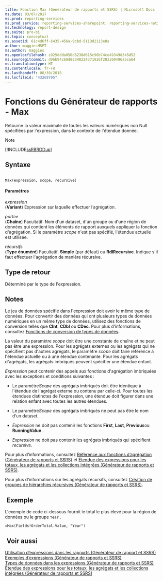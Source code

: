 ```yaml
---
title: Fonction Max (Générateur de rapports et SSRS) | Microsoft Docs
ms.date: 03/07/2017
ms.prod: reporting-services
ms.prod_service: reporting-services-sharepoint, reporting-services-native
ms.technology: report-design
ms.suite: pro-bi
ms.topic: conceptual
ms.assetid: 61c4d6ff-6435-456a-9cbd-5113d2113e8a
author: maggiesMSFT
ms.author: maggies
ms.openlocfilehash: c025ddda050d6238d615c96b74ce49349d345d52
ms.sourcegitcommit: d96b94c60d88340224371926f283200496a5ca64
ms.translationtype: HT
ms.contentlocale: fr-FR
ms.lasthandoff: 08/30/2018
ms.locfileid: "43269795"
---
```

# <a name="report-builder-functions---max-function"></a>Fonctions du Générateur de rapports - Max
  Retourne la valeur maximale de toutes les valeurs numériques non Null spécifiées par l'expression, dans le contexte de l'étendue donnée.  
  
> [!NOTE]  
>  [!INCLUDE[ssRBRDDup](../../includes/ssrbrddup-md.md)]  
  
## <a name="syntax"></a>Syntaxe  
  
```  
  
Max(expression, scope, recursive)  
```  
  
#### <a name="parameters"></a>Paramètres  
 *expression*  
 (**Variant**) Expression sur laquelle effectuer l’agrégation.  
  
 *portée*  
 (**Chaîne**) Facultatif. Nom d'un dataset, d'un groupe ou d'une région de données qui contient les éléments de rapport auxquels appliquer la fonction d'agrégation. Si le paramètre *scope* n'est pas spécifié, l'étendue actuelle est utilisée.  
  
 *récursifs*  
 (**Type énuméré**) Facultatif. **Simple** (par défaut) ou **RdlRecursive**. Indique s'il faut effectuer l'agrégation de manière récursive.  
  
## <a name="return-type"></a>Type de retour  
 Déterminé par le type de l'expression.  
  
## <a name="remarks"></a>Notes   
 Le jeu de données spécifié dans l'expression doit avoir le même type de données. Pour convertir des données qui ont plusieurs types de données numériques en un même type de données, utilisez des fonctions de conversion telles que **CInt**, **CDbl** ou **CDec**. Pour plus d'informations, consultez [Fonctions de conversion de types de données](http://go.microsoft.com/fwlink/?LinkId=96142).  
  
 La valeur du paramètre *scope* doit être une constante de chaîne et ne peut pas être une expression. Pour les agrégats externes ou les agrégats qui ne spécifient pas d'autres agrégats, le paramètre *scope* doit faire référence à l'étendue actuelle ou à une étendue contenante. Pour les agrégats d'agrégats, les agrégats imbriqués peuvent spécifier une étendue enfant.  
  
 *Expression* peut contenir des appels aux fonctions d'agrégation imbriquées avec les exceptions et conditions suivantes :  
  
-   Le paramètre*Scope* des agrégats imbriqués doit être identique à l'étendue de l'agrégat externe ou contenu par celle-ci. Pour toutes les étendues distinctes de l'expression, une étendue doit figurer dans une relation enfant avec toutes les autres étendues.  
  
-   Le paramètre*Scope* des agrégats imbriqués ne peut pas être le nom d'un dataset.  
  
-   *Expression* ne doit pas contenir les fonctions **First**, **Last**, **Previous**ou **RunningValue** .  
  
-   *Expression* ne doit pas contenir les agrégats imbriqués qui spécifient *recursive*.  
  
 Pour plus d’informations, consultez [Référence aux fonctions d’agrégation &#40;Générateur de rapports et SSRS&#41;](../../reporting-services/report-design/report-builder-functions-aggregate-functions-reference.md) et [Étendue des expressions pour les totaux, les agrégats et les collections intégrées &#40;Générateur de rapports et SSRS&#41;](../../reporting-services/report-design/expression-scope-for-totals-aggregates-and-built-in-collections.md).  
  
 Pour plus d’informations sur les agrégats récursifs, consultez [Création de groupes de hiérarchies récursives &#40;Générateur de rapports et SSRS&#41;](../../reporting-services/report-design/creating-recursive-hierarchy-groups-report-builder-and-ssrs.md).  
  
## <a name="example"></a> Exemple  
 L'exemple de code ci-dessous fournit le total le plus élevé pour la région de données ou le groupe `Year` .  
  
```  
=Max(Fields!OrderTotal.Value, "Year")  
```  
  
## <a name="see-also"></a> Voir aussi  
 [Utilisation d’expressions dans les rapports &#40;Générateur de rapport et SSRS&#41;](../../reporting-services/report-design/expression-uses-in-reports-report-builder-and-ssrs.md)   
 [Exemples d’expressions &#40;Générateur de rapports et SSRS&#41;](../../reporting-services/report-design/expression-examples-report-builder-and-ssrs.md)   
 [Types de données dans les expressions &#40;Générateur de rapports et SSRS&#41;](../../reporting-services/report-design/data-types-in-expressions-report-builder-and-ssrs.md)   
 [Étendue des expressions pour les totaux, les agrégats et les collections intégrées &#40;Générateur de rapports et SSRS&#41;](../../reporting-services/report-design/expression-scope-for-totals-aggregates-and-built-in-collections.md)  
  
  
